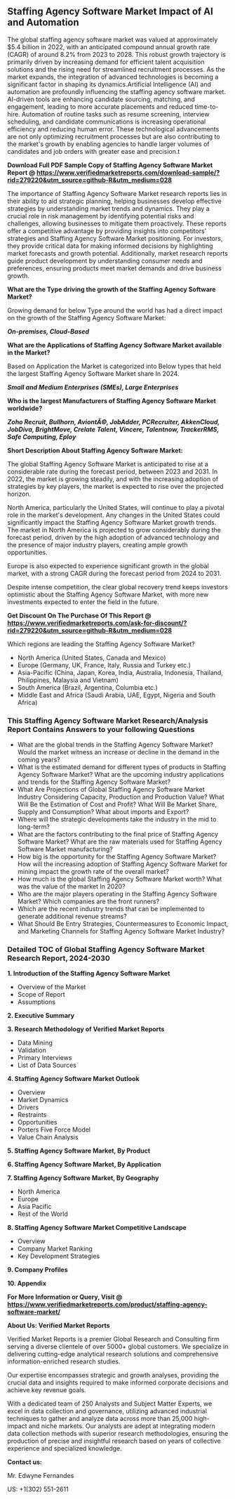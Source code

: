 <h2>Staffing Agency Software Market Impact of AI and Automation</h2>The global staffing agency software market was valued at approximately $5.4 billion in 2022, with an anticipated compound annual growth rate (CAGR) of around 8.2% from 2023 to 2028. This robust growth trajectory is primarily driven by increasing demand for efficient talent acquisition solutions and the rising need for streamlined recruitment processes. As the market expands, the integration of advanced technologies is becoming a significant factor in shaping its dynamics.Artificial Intelligence (AI) and automation are profoundly influencing the staffing agency software market. AI-driven tools are enhancing candidate sourcing, matching, and engagement, leading to more accurate placements and reduced time-to-hire. Automation of routine tasks such as resume screening, interview scheduling, and candidate communications is increasing operational efficiency and reducing human error. These technological advancements are not only optimizing recruitment processes but are also contributing to the market's growth by enabling agencies to handle larger volumes of candidates and job orders with greater ease and precision.t</p><p id="" class=""><strong>Download Full PDF Sample Copy of Staffing Agency Software Market Report @ <a href="https://www.verifiedmarketreports.com/download-sample/?rid=279220&utm_source=github-R&utm_medium=028" target="_blank">https://www.verifiedmarketreports.com/download-sample/?rid=279220&utm_source=github-R&utm_medium=028</a></strong></p><p>The importance of&nbsp;Staffing Agency Software Market research reports lies in their ability to aid strategic planning, helping businesses develop effective strategies by understanding market trends and dynamics. They play a crucial role in risk management by identifying potential risks and challenges, allowing businesses to mitigate them proactively. These reports offer a competitive advantage by providing insights into competitors' strategies and Staffing Agency Software Market positioning. For investors, they provide critical data for making informed decisions by highlighting market forecasts and growth potential. Additionally, market research reports guide product development by understanding consumer needs and preferences, ensuring products meet market demands and drive business growth.</p><p><strong>What are the&nbsp;Type driving the growth of the Staffing Agency Software Market?</strong></p><p id="" class="">Growing demand for below Type around the world has had a direct impact on the growth of the Staffing Agency Software Market:</p><em><strong>On-premises, Cloud-Based</strong></em></p><strong>What are the&nbsp;Applications&nbsp;of Staffing Agency Software Market available in the Market?</strong></p><p id="" class="">Based on Application the Market is categorized into Below types that held the largest Staffing Agency Software Market share In 2024.</p><em><strong>Small and Medium Enterprises (SMEs), Large Enterprises</strong></em></p><strong>Who is the largest Manufacturers of Staffing Agency Software Market worldwide?</strong></p><p><em><strong>Zoho Recruit, Bullhorn, AviontÃ©, JobAdder, PCRecruiter, AkkenCloud, JobDiva, BrightMove, Crelate Talent, Vincere, Talentnow, TrackerRMS, Safe Computing, Eploy</strong></em></p><p id="" class=""><strong>Short Description About Staffing Agency Software Market:</strong></p><p>The global Staffing Agency Software Market is anticipated to rise at a considerable rate during the forecast period, between 2023 and 2031. In 2022, the market is growing steadily, and with the increasing adoption of strategies by key players, the market is expected to rise over the projected horizon.</p><p>North America, particularly the United States, will continue to play a pivotal role in the market's development. Any changes in the United States could significantly impact the Staffing Agency Software Market growth trends. The market in North America is projected to grow considerably during the forecast period, driven by the high adoption of advanced technology and the presence of major industry players, creating ample growth opportunities.</p><p>Europe is also expected to experience significant growth in the global market, with a strong CAGR during the forecast period from 2024 to 2031.</p><p>Despite intense competition, the clear global recovery trend keeps investors optimistic about the Staffing Agency Software Market, with more new investments expected to enter the field in the future.</p><p id="" class=""><strong>Get Discount On The Purchase Of This Report @ <a href="https://www.verifiedmarketreports.com/ask-for-discount/?rid=279220&utm_source=github-R&utm_medium=028" target="_blank">https://www.verifiedmarketreports.com/ask-for-discount/?rid=279220&utm_source=github-R&utm_medium=028</a></strong></p>Which regions are leading the Staffing Agency Software Market?</p><ul><li>North America (United States, Canada and Mexico)</li><li>Europe (Germany, UK, France, Italy, Russia and Turkey etc.)</li><li>Asia-Pacific (China, Japan, Korea, India, Australia, Indonesia, Thailand, Philippines, Malaysia and Vietnam)</li><li>South America (Brazil, Argentina, Columbia etc.)</li><li>Middle East and Africa (Saudi Arabia, UAE, Egypt, Nigeria and South Africa)</li></ul><h3 id="" class="">This Staffing Agency Software Market Research/Analysis Report Contains Answers to your following Questions</h3><ul><li>What are the global trends in the Staffing Agency Software Market? Would the market witness an increase or decline in the demand in the coming years?</li><li>What is the estimated demand for different types of products in Staffing Agency Software Market? What are the upcoming industry applications and trends for the Staffing Agency Software Market?</li><li>What Are Projections of Global Staffing Agency Software Market Industry Considering Capacity, Production and Production Value? What Will Be the Estimation of Cost and Profit? What Will Be Market Share, Supply and Consumption? What about imports and Export?</li><li>Where will the strategic developments take the industry in the mid to long-term?</li><li>What are the factors contributing to the final price of Staffing Agency Software Market? What are the raw materials used for Staffing Agency Software Market manufacturing?</li><li>How big is the opportunity for the Staffing Agency Software Market? How will the increasing adoption of Staffing Agency Software Market for mining impact the growth rate of the overall market?</li><li>How much is the global Staffing Agency Software Market worth? What was the value of the market In 2020?</li><li>Who are the major players operating in the Staffing Agency Software Market? Which companies are the front runners?</li><li>Which are the recent industry trends that can be implemented to generate additional revenue streams?</li><li>What Should Be Entry Strategies, Countermeasures to Economic Impact, and Marketing Channels for Staffing Agency Software Market Industry?</li></ul><h3 id="" class="">Detailed TOC of Global Staffing Agency Software Market Research Report, 2024-2030</h3><p id="" class=""><strong>1. Introduction of the Staffing Agency Software Market</strong></p><ul><li>Overview of the Market</li><li>Scope of Report</li><li>Assumptions</li></ul><p id="" class=""><strong>2. Executive Summary</strong></p><p id="" class=""><strong>3. Research Methodology of Verified Market Reports</strong></p><ul><li>Data Mining</li><li>Validation</li><li>Primary Interviews</li><li>List of Data Sources</li></ul><p id="" class=""><strong>4. Staffing Agency Software Market Outlook</strong></p><ul><li>Overview</li><li>Market Dynamics</li><li>Drivers</li><li>Restraints</li><li>Opportunities</li><li>Porters Five Force Model</li><li>Value Chain Analysis</li></ul><p id="" class=""><strong>5. Staffing Agency Software Market, By Product</strong></p><p id="" class=""><strong>6. Staffing Agency Software Market, By Application</strong></p><p id="" class=""><strong>7. Staffing Agency Software Market, By Geography</strong></p><ul><li>North America</li><li>Europe</li><li>Asia Pacific</li><li>Rest of the World</li></ul><p id="" class=""><strong>8. Staffing Agency Software Market Competitive Landscape</strong></p><ul><li>Overview</li><li>Company Market Ranking</li><li>Key Development Strategies</li></ul><p id="" class=""><strong>9. Company Profiles</strong></p><p id="" class=""><strong>10. Appendix</strong></p><p id="" class=""><strong>For More Information or Query, Visit @ <a href="https://www.verifiedmarketreports.com/product/staffing-agency-software-market/" target="_blank">https://www.verifiedmarketreports.com/product/staffing-agency-software-market/</a></strong></p><p id="" class=""><strong>About Us: Verified Market Reports</strong></p><p id="" class="">Verified Market Reports is a premier Global Research and Consulting firm serving a diverse clientele of over 5000+ global customers. We specialize in delivering cutting-edge analytical research solutions and comprehensive information-enriched research studies.</p><p id="" class="">Our expertise encompasses strategic and growth analyses, providing the crucial data and insights required to make informed corporate decisions and achieve key revenue goals.</p><p id="" class="">With a dedicated team of 250 Analysts and Subject Matter Experts, we excel in data collection and governance, utilizing advanced industrial techniques to gather and analyze data across more than 25,000 high-impact and niche markets. Our analysts are adept at integrating modern data collection methods with superior research methodologies, ensuring the production of precise and insightful research based on years of collective experience and specialized knowledge.</p><p id="" class=""><strong>Contact us:</strong></p><p id="" class="">Mr. Edwyne Fernandes</p><p id="" class="">US: +1(302) 551-2611</p>